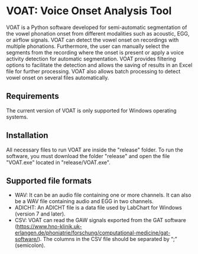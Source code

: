 # VOAT: Voice Onset Analysis Tool

VOAT is a Python software developed for semi-automatic segmentation of the vowel phonation onset from different modalities such as acoustic, EGG, or airflow signals. VOAT can detect the vowel onset on recordings with multiple phonations. Furthermore, the user can manually select the segments from the recording where the onset is present or apply a voice activity detection for automatic segmentation. VOAT provides filtering options to facilitate the detection and allows the saving of results in an Excel file for further processing. VOAT also allows batch processing to detect vowel onset on several files automatically.

## Requirements
The current version of VOAT is only supported for Windows operating systems.

## Installation
All necessary files to run VOAT are inside the "release" folder. To run the software, you must download the folder "release" and open the file "VOAT.exe" located in "release/VOAT.exe". 

## Supported file formats
-	WAV: It can be an audio file containing one or more channels. It can also be a WAV file containing audio and EGG in two channels.
-	ADICHT: An ADICHT file is a data file used by LabChart for Windows (version 7 and later).
-	CSV: VOAT can read the GAW signals exported from the GAT software (https://www.hno-klinik.uk-erlangen.de/phoniatrie/forschung/computational-medicine/gat-software/). The columns in the CSV file should be separated by “;” (semicolon).
